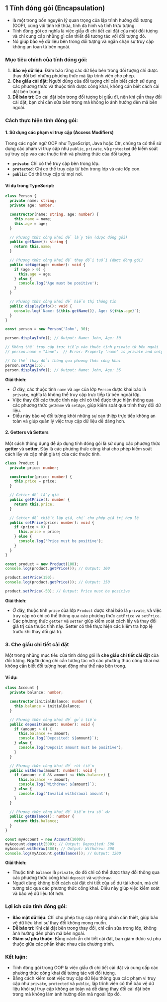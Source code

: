 ## 1 **Tính đóng gói (Encapsulation)**

- là một trong bốn nguyên lý quan trọng của lập trình hướng đối tượng (OOP), cùng với tính kế thừa, tính đa hình và tính trừu tượng.
- Tính đóng gói có nghĩa là việc giấu đi chi tiết cài đặt của một đối tượng và chỉ cung cấp những gì cần thiết để tương tác với đối tượng đó.
- Nó giúp bảo vệ dữ liệu bên trong đối tượng và ngăn chặn sự truy cập không an toàn từ bên ngoài.

### Mục tiêu chính của tính đóng gói:

1. **Bảo vệ dữ liệu**: Đảm bảo rằng các dữ liệu bên trong đối tượng chỉ được thay đổi bởi những phương thức mà lập trình viên cho phép.
2. **Che giấu cài đặt**: Người dùng của đối tượng chỉ cần biết cách sử dụng các phương thức và thuộc tính được công khai, không cần biết cách cài đặt bên trong.
3. **Dễ bảo trì**: Do cài đặt bên trong đối tượng bị giấu đi, nên khi cần thay đổi cài đặt, bạn chỉ cần sửa bên trong mà không lo ảnh hưởng đến mã bên ngoài.

### Cách thực hiện tính đóng gói:

#### 1. **Sử dụng các phạm vi truy cập (Access Modifiers)**

Trong các ngôn ngữ OOP như TypeScript, Java hoặc C#, chúng ta có thể sử dụng các phạm vi truy cập như `public`, `private`, và `protected` để kiểm soát sự truy cập vào các thuộc tính và phương thức của đối tượng.

- **`private`**: Chỉ có thể truy cập bên trong lớp.
- **`protected`**: Chỉ có thể truy cập từ bên trong lớp và các lớp con.
- **`public`**: Có thể truy cập từ mọi nơi.

#### Ví dụ trong TypeScript:

```typescript
class Person {
  private name: string;
  private age: number;

  constructor(name: string, age: number) {
    this.name = name;
    this.age = age;
  }

  // Phương thức công khai để lấy tên (được đóng gói)
  public getName(): string {
    return this.name;
  }

  // Phương thức công khai để thay đổi tuổi (được đóng gói)
  public setAge(age: number): void {
    if (age > 0) {
      this.age = age;
    } else {
      console.log('Age must be positive');
    }
  }

  // Phương thức công khai để hiển thị thông tin
  public displayInfo(): void {
    console.log(`Name: ${this.getName()}, Age: ${this.age}`);
  }
}

const person = new Person('John', 30);

person.displayInfo(); // Output: Name: John, Age: 30

// Không thể truy cập trực tiếp vào thuộc tính private từ bên ngoài
// person.name = "Jane";  // Error: Property 'name' is private and only accessible within class 'Person'

// Có thể thay đổi thông qua phương thức công khai
person.setAge(35);
person.displayInfo(); // Output: Name: John, Age: 35
```

**Giải thích**:

- Ở đây, các thuộc tính `name` và `age` của lớp `Person` được khai báo là `private`, nghĩa là không thể truy cập trực tiếp từ bên ngoài lớp.
- Việc thay đổi các thuộc tính này chỉ có thể được thực hiện thông qua các phương thức `getName` và `setAge`, giúp kiểm soát quá trình thay đổi dữ liệu.
- Điều này bảo vệ đối tượng khỏi những sự can thiệp trực tiếp không an toàn và giúp quản lý việc truy cập dữ liệu dễ dàng hơn.

#### 2. **Getters và Setters**

Một cách thông dụng để áp dụng tính đóng gói là sử dụng các phương thức **getter** và **setter**. Đây là các phương thức công khai cho phép kiểm soát cách lấy và cập nhật giá trị của các thuộc tính.

```typescript
class Product {
  private price: number;

  constructor(price: number) {
    this.price = price;
  }

  // Getter để lấy giá
  public getPrice(): number {
    return this.price;
  }

  // Setter để thiết lập giá, chỉ cho phép giá trị hợp lệ
  public setPrice(price: number): void {
    if (price > 0) {
      this.price = price;
    } else {
      console.log('Price must be positive');
    }
  }
}

const product = new Product(100);
console.log(product.getPrice()); // Output: 100

product.setPrice(150);
console.log(product.getPrice()); // Output: 150

product.setPrice(-50); // Output: Price must be positive
```

**Giải thích**:

- Ở đây, thuộc tính `price` của lớp `Product` được khai báo là `private`, và việc truy cập nó chỉ có thể thông qua các phương thức `getPrice` và `setPrice`.
- Các phương thức `getter` và `setter` giúp kiểm soát cách lấy và thay đổi giá trị của thuộc tính này. Setter có thể thực hiện các kiểm tra hợp lệ trước khi thay đổi giá trị.

### 3. **Che giấu chi tiết cài đặt**

Một trong những mục tiêu của tính đóng gói là **che giấu chi tiết cài đặt** của đối tượng. Người dùng chỉ cần tương tác với các phương thức công khai mà không cần biết đối tượng hoạt động như thế nào bên trong.

#### Ví dụ:

```typescript
class Account {
  private balance: number;

  constructor(initialBalance: number) {
    this.balance = initialBalance;
  }

  // Phương thức công khai để gửi tiền
  public deposit(amount: number): void {
    if (amount > 0) {
      this.balance += amount;
      console.log(`Deposited: ${amount}`);
    } else {
      console.log('Deposit amount must be positive');
    }
  }

  // Phương thức công khai để rút tiền
  public withdraw(amount: number): void {
    if (amount > 0 && amount <= this.balance) {
      this.balance -= amount;
      console.log(`Withdrew: ${amount}`);
    } else {
      console.log('Invalid withdrawal amount');
    }
  }

  // Phương thức công khai để kiểm tra số dư
  public getBalance(): number {
    return this.balance;
  }
}

const myAccount = new Account(1000);
myAccount.deposit(500); // Output: Deposited: 500
myAccount.withdraw(300); // Output: Withdrew: 300
console.log(myAccount.getBalance()); // Output: 1200
```

**Giải thích**:

- Thuộc tính `balance` là `private`, do đó chỉ có thể được thay đổi thông qua các phương thức công khai `deposit` và `withdraw`.
- Người dùng không biết cách cài đặt chi tiết của số dư tài khoản, mà chỉ tương tác qua các phương thức công khai. Điều này giúp việc kiểm soát và bảo vệ dữ liệu tốt hơn.

### Lợi ích của tính đóng gói:

- **Bảo mật dữ liệu**: Chỉ cho phép truy cập những phần cần thiết, giúp bảo vệ dữ liệu khỏi sự thay đổi không mong muốn.
- **Dễ bảo trì**: Khi cài đặt bên trong thay đổi, chỉ cần sửa trong lớp, không ảnh hưởng đến phần mã bên ngoài.
- **Giảm sự phụ thuộc**: Bằng cách ẩn chi tiết cài đặt, bạn giảm được sự phụ thuộc giữa các phần khác nhau của chương trình.

### Kết luận:

- Tính đóng gói trong OOP là việc giấu đi chi tiết cài đặt và cung cấp các phương thức công khai để tương tác với đối tượng.
- Bằng cách kiểm soát việc truy cập dữ liệu thông qua các phạm vi truy cập như `private`, `protected` và `public`, lập trình viên có thể bảo vệ dữ liệu khỏi sự truy cập không an toàn và dễ dàng thay đổi cài đặt bên trong mà không làm ảnh hưởng đến mã ngoài lớp đó.
